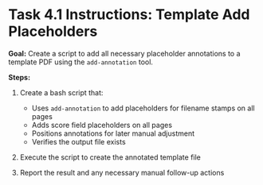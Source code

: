 # Task 4.1 Instructions: Template Add Placeholders

**Goal:** Create a script to add all necessary placeholder annotations to a template PDF using the `add-annotation` tool.

**Steps:**

1. Create a bash script that:
   - Uses `add-annotation` to add placeholders for filename stamps on all pages
   - Adds score field placeholders on all pages
   - Positions annotations for later manual adjustment
   - Verifies the output file exists

2. Execute the script to create the annotated template file

3. Report the result and any necessary manual follow-up actions